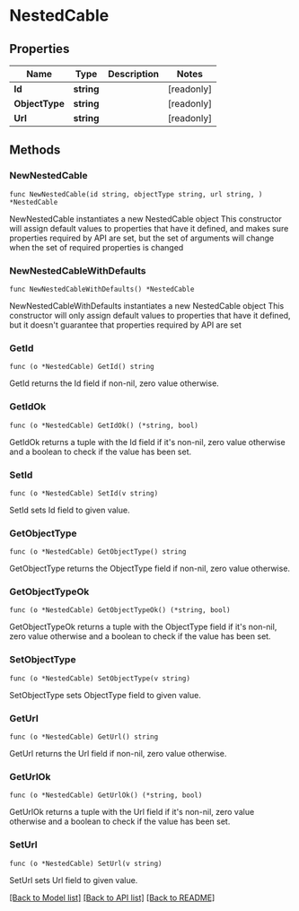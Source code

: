 # NestedCable

## Properties

Name | Type | Description | Notes
------------ | ------------- | ------------- | -------------
**Id** | **string** |  | [readonly] 
**ObjectType** | **string** |  | [readonly] 
**Url** | **string** |  | [readonly] 

## Methods

### NewNestedCable

`func NewNestedCable(id string, objectType string, url string, ) *NestedCable`

NewNestedCable instantiates a new NestedCable object
This constructor will assign default values to properties that have it defined,
and makes sure properties required by API are set, but the set of arguments
will change when the set of required properties is changed

### NewNestedCableWithDefaults

`func NewNestedCableWithDefaults() *NestedCable`

NewNestedCableWithDefaults instantiates a new NestedCable object
This constructor will only assign default values to properties that have it defined,
but it doesn't guarantee that properties required by API are set

### GetId

`func (o *NestedCable) GetId() string`

GetId returns the Id field if non-nil, zero value otherwise.

### GetIdOk

`func (o *NestedCable) GetIdOk() (*string, bool)`

GetIdOk returns a tuple with the Id field if it's non-nil, zero value otherwise
and a boolean to check if the value has been set.

### SetId

`func (o *NestedCable) SetId(v string)`

SetId sets Id field to given value.


### GetObjectType

`func (o *NestedCable) GetObjectType() string`

GetObjectType returns the ObjectType field if non-nil, zero value otherwise.

### GetObjectTypeOk

`func (o *NestedCable) GetObjectTypeOk() (*string, bool)`

GetObjectTypeOk returns a tuple with the ObjectType field if it's non-nil, zero value otherwise
and a boolean to check if the value has been set.

### SetObjectType

`func (o *NestedCable) SetObjectType(v string)`

SetObjectType sets ObjectType field to given value.


### GetUrl

`func (o *NestedCable) GetUrl() string`

GetUrl returns the Url field if non-nil, zero value otherwise.

### GetUrlOk

`func (o *NestedCable) GetUrlOk() (*string, bool)`

GetUrlOk returns a tuple with the Url field if it's non-nil, zero value otherwise
and a boolean to check if the value has been set.

### SetUrl

`func (o *NestedCable) SetUrl(v string)`

SetUrl sets Url field to given value.



[[Back to Model list]](../README.md#documentation-for-models) [[Back to API list]](../README.md#documentation-for-api-endpoints) [[Back to README]](../README.md)



